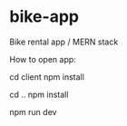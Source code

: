 # bike-app
Bike rental app / MERN stack

How to open app:

 cd client
 npm install 
 
 cd ..
 npm install 
 
 npm run dev

